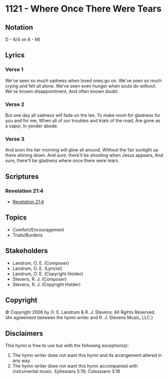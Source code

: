 # 1121 - Where Once There Were Tears

## Notation

D - 6/4 on 6 - MI

## Lyrics

### Verse 1

We've seen so much sadness when loved ones go on. We've seen so much crying and felt all alone. We've seen even hunger when souls do without. We've known disappointment, And often known doubt.

### Verse 2

But one day all sadness will fade on the lee, To make room for gladness for you and for me, When all of our troubles and trials of the road, Are gone as a vapor, In yonder abode.

### Verse 3

And soon the fair morning will glow all around, Without the fair sunlight up there shining down. And sure, there'll be shouting when Jesus appears, And sure, there'll be gladness where once there were tears.


## Scriptures

### Revelation 21:4

- [Revelation 21:4](https://www.biblegateway.com/passage/?search=Revelation%2021%3A4)


## Topics

- Comfort/Encouragement
- Trials/Burdens

## Stakeholders

- Landrum, O. E. (Composer)
- Landrum, O. E. (Lyricist)
- Landrum, O. E. (Copyright Holder)
- Stevens, R. J. (Composer)
- Stevens, R. J. (Copyright Holder)

## Copyright

© Copyright 2006 by O. E. Landrum & R. J. Stevens. All Rgihts Reserved.
(An agreement between the hymn writer and R. J. Stevens Music, LLC.)

## Disclaimers

This hymn is free to use but with the following exception(s):
1. The hymn writer does not want this hymn and its arrangement altered in any way.
2. The hymn writer does not want this hymn accompanied with instrumental music.
Ephesians 5:19; Colossians 3:16


